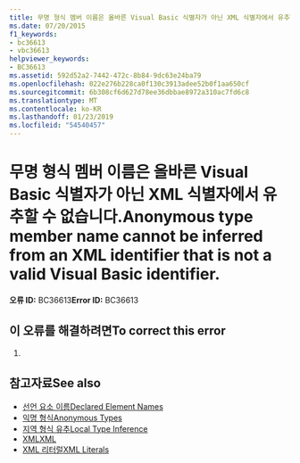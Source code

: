 ```yaml
---
title: 무명 형식 멤버 이름은 올바른 Visual Basic 식별자가 아닌 XML 식별자에서 유추할 수 없습니다.
ms.date: 07/20/2015
f1_keywords:
- bc36613
- vbc36613
helpviewer_keywords:
- BC36613
ms.assetid: 592d52a2-7442-472c-8b84-9dc63e24ba79
ms.openlocfilehash: 022e276b228ca0f130c3913adee52b0f1aa650cf
ms.sourcegitcommit: 6b308cf6d627d78ee36dbbae8972a310ac7fd6c8
ms.translationtype: MT
ms.contentlocale: ko-KR
ms.lasthandoff: 01/23/2019
ms.locfileid: "54540457"
---
```

# <a name="anonymous-type-member-name-cannot-be-inferred-from-an-xml-identifier-that-is-not-a-valid-visual-basic-identifier"></a><span data-ttu-id="b1dff-102">무명 형식 멤버 이름은 올바른 Visual Basic 식별자가 아닌 XML 식별자에서 유추할 수 없습니다.</span><span class="sxs-lookup"><span data-stu-id="b1dff-102">Anonymous type member name cannot be inferred from an XML identifier that is not a valid Visual Basic identifier.</span></span>
<span data-ttu-id="b1dff-103">**오류 ID:** BC36613</span><span class="sxs-lookup"><span data-stu-id="b1dff-103">**Error ID:** BC36613</span></span>  
  
## <a name="to-correct-this-error"></a><span data-ttu-id="b1dff-104">이 오류를 해결하려면</span><span class="sxs-lookup"><span data-stu-id="b1dff-104">To correct this error</span></span>  
  
1.  
  
## <a name="see-also"></a><span data-ttu-id="b1dff-105">참고자료</span><span class="sxs-lookup"><span data-stu-id="b1dff-105">See also</span></span>
- [<span data-ttu-id="b1dff-106">선언 요소 이름</span><span class="sxs-lookup"><span data-stu-id="b1dff-106">Declared Element Names</span></span>](../../visual-basic/programming-guide/language-features/declared-elements/declared-element-names.md)
- [<span data-ttu-id="b1dff-107">익명 형식</span><span class="sxs-lookup"><span data-stu-id="b1dff-107">Anonymous Types</span></span>](../../visual-basic/programming-guide/language-features/objects-and-classes/anonymous-types.md)
- [<span data-ttu-id="b1dff-108">지역 형식 유추</span><span class="sxs-lookup"><span data-stu-id="b1dff-108">Local Type Inference</span></span>](../../visual-basic/programming-guide/language-features/variables/local-type-inference.md)
- [<span data-ttu-id="b1dff-109">XML</span><span class="sxs-lookup"><span data-stu-id="b1dff-109">XML</span></span>](../../visual-basic/programming-guide/language-features/xml/index.md)
- [<span data-ttu-id="b1dff-110">XML 리터럴</span><span class="sxs-lookup"><span data-stu-id="b1dff-110">XML Literals</span></span>](../../visual-basic/language-reference/xml-literals/index.md)

